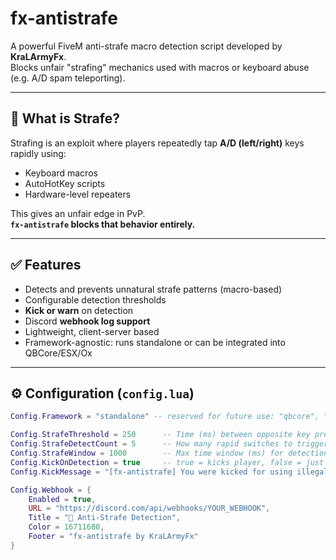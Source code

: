 # fx-antistrafe

A powerful FiveM anti-strafe macro detection script developed by **KraLArmyFx**.  
Blocks unfair "strafing" mechanics used with macros or keyboard abuse (e.g. A/D spam teleporting).

---

## 🚫 What is Strafe?

Strafing is an exploit where players repeatedly tap **A/D (left/right)** keys rapidly using:
- Keyboard macros
- AutoHotKey scripts
- Hardware-level repeaters

This gives an unfair edge in PvP.  
**`fx-antistrafe` blocks that behavior entirely.**

---

## ✅ Features

- Detects and prevents unnatural strafe patterns (macro-based)
- Configurable detection thresholds
- **Kick or warn** on detection
- Discord **webhook log support**
- Lightweight, client-server based
- Framework-agnostic: runs standalone or can be integrated into QBCore/ESX/Ox

---

## ⚙️ Configuration (`config.lua`)

```lua
Config.Framework = "standalone" -- reserved for future use: "qbcore", "esx", "ox"

Config.StrafeThreshold = 250      -- Time (ms) between opposite key presses
Config.StrafeDetectCount = 5      -- How many rapid switches to trigger detection
Config.StrafeWindow = 1000        -- Max time window (ms) for detection to trigger
Config.KickOnDetection = true     -- true = kicks player, false = just logs
Config.KickMessage = "[fx-antistrafe] You were kicked for using illegal strafe macro behavior."

Config.Webhook = {
    Enabled = true,
    URL = "https://discord.com/api/webhooks/YOUR_WEBHOOK",
    Title = "🚨 Anti-Strafe Detection",
    Color = 16711680,
    Footer = "fx-antistrafe by KraLArmyFx"
}

